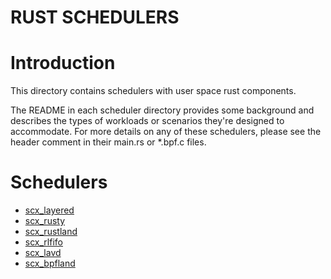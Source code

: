 RUST SCHEDULERS
===============

# Introduction

This directory contains schedulers with user space rust components.

The README in each scheduler directory provides some background and describes
the types of workloads or scenarios they're designed to accommodate.  For more
details on any of these schedulers, please see the header comment in their
main.rs or \*.bpf.c files.

# Schedulers

- [scx_layered](scx_layered/README.md)
- [scx_rusty](scx_rusty/README.md)
- [scx_rustland](scx_rustland/README.md)
- [scx_rlfifo](scx_rlfifo/README.md)
- [scx_lavd](scx_lavd/README.md)
- [scx_bpfland](scx_bpfland/README.md)
